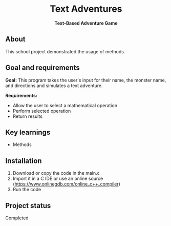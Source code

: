<h1 align="center">Text Adventures</h1>
<p align="center"><strong>Text-Based Adventure Game</strong>
</p>
<h2>About</h2>
    This school project demonstrated the usage of methods.

<h2>Goal and requirements</h2>

<strong>Goal:</strong> This program takes the user's input for their name, the monster name, and directions and simulates a text adventure.

<strong>Requirements: </strong>
<ul>
  <li>Allow the user to select a mathematical operation</li>
  <li>Perform selected operation</li>
  <li>Return results</li>
</ul>

<h2>Key learnings</h2>

- Methods

<h2>Installation</h2>

1. Download or copy the code in the main.c
2. Import it in a C IDE or use an online source (https://www.onlinegdb.com/online_c++_compiler)
3. Run the code

<h2>Project status</h2>
Completed
